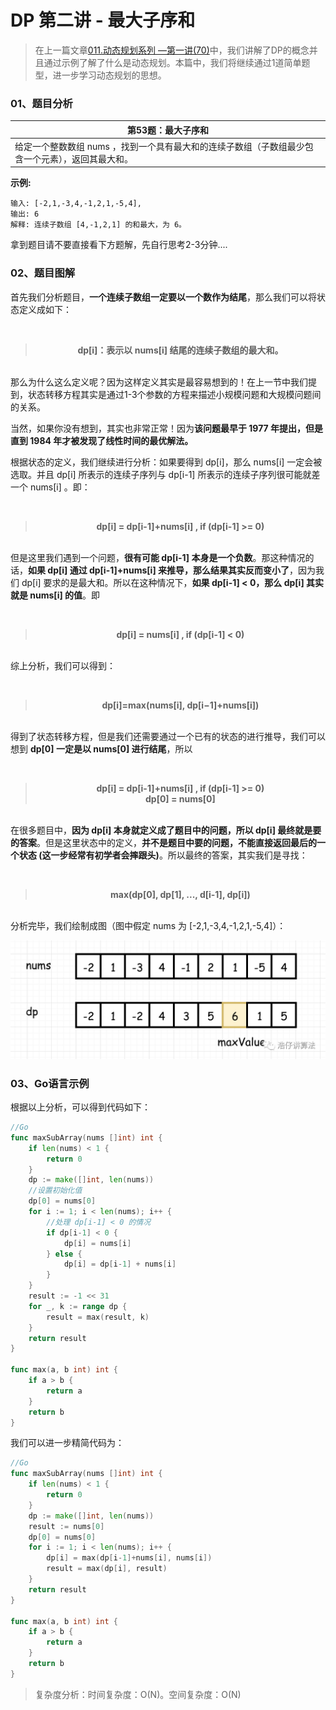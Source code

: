 # DP 第二讲 - 最大子序和

> 在上一篇文章[011.动态规划系列 —第一讲(70)](c1/011.md)中，我们讲解了DP的概念并且通过示例了解了什么是动态规划。本篇中，我们将继续通过1道简单题型，进一步学习动态规划的思想。

### 01、题目分析

| 第53题：最大子序和                                           |
| ------------------------------------------------------------ |
| 给定一个整数数组 nums ，找到一个具有最大和的连续子数组（子数组最少包含一个元素），返回其最大和。 |

**示例:**

```
输入: [-2,1,-3,4,-1,2,1,-5,4],
输出: 6
解释: 连续子数组 [4,-1,2,1] 的和最大，为 6。
```
拿到题目请不要直接看下方题解，先自行思考2-3分钟....

### 02、题目图解

首先我们分析题目，**一个连续子数组一定要以一个数作为结尾**，那么我们可以将状态定义成如下：

<br/>

><center><b> dp[i]：表示以 nums[i] 结尾的连续子数组的最大和。 </b></center>

<br/>那么为什么这么定义呢？因为这样定义其实是最容易想到的！在上一节中我们提到，状态转移方程其实是通过1-3个参数的方程来描述小规模问题和大规模问题间的关系。

当然，如果你没有想到，其实也非常正常！因为**该问题最早于 1977 年提出，但是直到 1984 年才被发现了线性时间的最优解法。**

根据状态的定义，我们继续进行分析：如果要得到 dp[i]，那么 nums[i] 一定会被选取。并且 dp[i] 所表示的连续子序列与 dp[i-1] 所表示的连续子序列很可能就差一个 nums[i] 。即：

<br/>

> <center><b> dp[i] = dp[i-1]+nums[i] , if (dp[i-1] >= 0) </b></center>

<br/>但是这里我们遇到一个问题，**很有可能 dp[i-1] 本身是一个负数**。那这种情况的话，**如果 dp[i] 通过 dp[i-1]+nums[i] 来推导，那么结果其实反而变小了**，因为我们 dp[i] 要求的是最大和。所以在这种情况下，**如果 dp[i-1] < 0，那么 dp[i] 其实就是 nums[i] 的值**。即 

<br/>

> <center><b> dp[i] = nums[i] , if (dp[i-1] < 0) </b></center>

<br/>综上分析，我们可以得到：

<br/>

> <center><b> dp[i]=max(nums[i], dp[i−1]+nums[i]) </b></center>

<br/>得到了状态转移方程，但是我们还需要通过一个已有的状态的进行推导，我们可以想到 **dp[0] 一定是以 nums[0] 进行结尾**，所以 

<br/>

> <center><b> dp[i] = dp[i-1]+nums[i] , if (dp[i-1] >= 0) </b></center>
> <center><b> dp[0] = nums[0] </b></center>

<br/>在很多题目中，**因为 dp[i] 本身就定义成了题目中的问题，所以 dp[i] 最终就是要的答案**。但是这里状态中的定义，**并不是题目中要的问题，不能直接返回最后的一个状态 (这一步经常有初学者会摔跟头)**。所以最终的答案，其实我们是寻找：

<br/>

> <center><b> max(dp[0], dp[1], ..., d[i-1], dp[i]) </b></center>

<br/>分析完毕，我们绘制成图（图中假定 nums 为  [-2,1,-3,4,-1,2,1,-5,4]）：

<img src="202/1.jpg" alt="PNG" style="zoom:67%;" />

### 03、Go语言示例

 根据以上分析，可以得到代码如下：

```go
//Go
func maxSubArray(nums []int) int {
	if len(nums) < 1 {
		return 0
	}
	dp := make([]int, len(nums))
    //设置初始化值 
	dp[0] = nums[0]
	for i := 1; i < len(nums); i++ {
        //处理 dp[i-1] < 0 的情况
		if dp[i-1] < 0 {
			dp[i] = nums[i]
		} else {
			dp[i] = dp[i-1] + nums[i]
		}
	}
	result := -1 << 31
	for _, k := range dp {
		result = max(result, k)
	}
	return result
}

func max(a, b int) int {
	if a > b {
		return a
	}
	return b
}
```

我们可以进一步精简代码为：

```go
//Go
func maxSubArray(nums []int) int {
	if len(nums) < 1 {
		return 0
	}
    dp := make([]int, len(nums))
	result := nums[0]
    dp[0] = nums[0]
	for i := 1; i < len(nums); i++ {
		dp[i] = max(dp[i-1]+nums[i], nums[i])
		result = max(dp[i], result)
	}
	return result
}

func max(a, b int) int {
	if a > b {
		return a
	}
	return b
}
```

> 复杂度分析：时间复杂度：O(N)。空间复杂度：O(N)